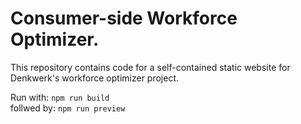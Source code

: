 # Consumer-side Workforce Optimizer.

This repository contains code for a self-contained static website for Denkwerk's workforce optimizer project.

Run with: ```npm run build```\
follwed by: 
```npm run preview```
